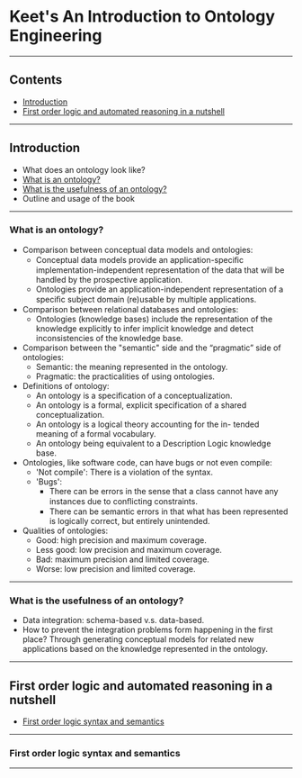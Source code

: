 # Keet's An Introduction to Ontology Engineering

---

## Contents

- [Introduction](#introduction)
- [First order logic and automated reasoning in a nutshell](#first-order-logic-and-automated-reasoning-in-a-nutshell)

---

## Introduction

- What does an ontology look like?
- [What is an ontology?](#what-is-an-ontology)
- [What is the usefulness of an ontology?](#what-is-the-usefulness-of-an-ontology)
- Outline and usage of the book

---

### What is an ontology?

- Comparison between conceptual data models and ontologies:
    - Conceptual data models provide an application-speciﬁc implementation-independent representation of the data that will be handled by the prospective application.
    - Ontologies provide an application-independent representation of a speciﬁc subject domain (re)usable by multiple applications.
- Comparison between relational databases and ontologies:
    - Ontologies (knowledge bases) include the representation of the knowledge explicitly to infer implicit knowledge and detect inconsistencies of the knowledge base.
- Comparison between the "semantic" side and the “pragmatic” side of ontologies:
    - Semantic: the meaning represented in the ontology.
    - Pragmatic: the practicalities of using ontologies.
- Definitions of ontology:
    - An ontology is a specification of a conceptualization.
    - An ontology is a formal, explicit specification of a shared conceptualization.
    - An ontology is a logical theory accounting for the in- tended meaning of a formal vocabulary.
    - An ontology being equivalent to a Description Logic knowledge base.
- Ontologies, like software code, can have bugs or not even compile:
    - 'Not compile': There is a violation of the syntax.
    - 'Bugs':
        - There can be errors in the sense that a class cannot have any instances due to conﬂicting constraints.
        - There can be semantic errors in that what has been represented is logically correct, but entirely unintended.
- Qualities of ontologies:
    - Good: high precision and maximum coverage.
    - Less good: low precision and maximum coverage.
    - Bad: maximum precision and limited coverage.
    - Worse: low precision and limited coverage.

---

### What is the usefulness of an ontology?

- Data integration: schema-based v.s. data-based.
- How to prevent the integration problems form happening in the first place? Through generating conceptual models for related new applications based on the knowledge represented in the ontology.

---

## First order logic and automated reasoning in a nutshell

- [First order logic syntax and semantics](#first-order-logic-syntax-and-semantics)

---

### First order logic syntax and semantics

---

